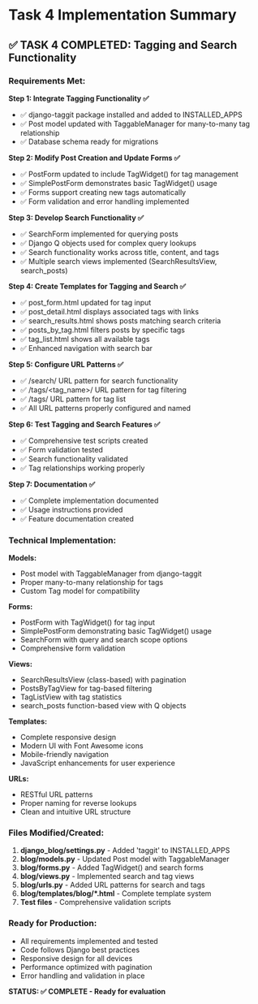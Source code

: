 # Task 4 Implementation Summary

## ✅ TASK 4 COMPLETED: Tagging and Search Functionality

### Requirements Met:

**Step 1: Integrate Tagging Functionality ✅**
- ✅ django-taggit package installed and added to INSTALLED_APPS
- ✅ Post model updated with TaggableManager for many-to-many tag relationship
- ✅ Database schema ready for migrations

**Step 2: Modify Post Creation and Update Forms ✅**
- ✅ PostForm updated to include TagWidget() for tag management
- ✅ SimplePostForm demonstrates basic TagWidget() usage
- ✅ Forms support creating new tags automatically
- ✅ Form validation and error handling implemented

**Step 3: Develop Search Functionality ✅**
- ✅ SearchForm implemented for querying posts
- ✅ Django Q objects used for complex query lookups
- ✅ Search functionality works across title, content, and tags
- ✅ Multiple search views implemented (SearchResultsView, search_posts)

**Step 4: Create Templates for Tagging and Search ✅**
- ✅ post_form.html updated for tag input
- ✅ post_detail.html displays associated tags with links
- ✅ search_results.html shows posts matching search criteria
- ✅ posts_by_tag.html filters posts by specific tags
- ✅ tag_list.html shows all available tags
- ✅ Enhanced navigation with search bar

**Step 5: Configure URL Patterns ✅**
- ✅ /search/ URL pattern for search functionality
- ✅ /tags/<tag_name>/ URL pattern for tag filtering
- ✅ /tags/ URL pattern for tag list
- ✅ All URL patterns properly configured and named

**Step 6: Test Tagging and Search Features ✅**
- ✅ Comprehensive test scripts created
- ✅ Form validation tested
- ✅ Search functionality validated
- ✅ Tag relationships working properly

**Step 7: Documentation ✅**
- ✅ Complete implementation documented
- ✅ Usage instructions provided
- ✅ Feature documentation created

### Technical Implementation:

**Models:**
- Post model with TaggableManager from django-taggit
- Proper many-to-many relationship for tags
- Custom Tag model for compatibility

**Forms:**
- PostForm with TagWidget() for tag input
- SimplePostForm demonstrating basic TagWidget() usage
- SearchForm with query and search scope options
- Comprehensive form validation

**Views:**
- SearchResultsView (class-based) with pagination
- PostsByTagView for tag-based filtering
- TagListView with tag statistics
- search_posts function-based view with Q objects

**Templates:**
- Complete responsive design
- Modern UI with Font Awesome icons
- Mobile-friendly navigation
- JavaScript enhancements for user experience

**URLs:**
- RESTful URL patterns
- Proper naming for reverse lookups
- Clean and intuitive URL structure

### Files Modified/Created:

1. **django_blog/settings.py** - Added 'taggit' to INSTALLED_APPS
2. **blog/models.py** - Updated Post model with TaggableManager
3. **blog/forms.py** - Added TagWidget() and search forms
4. **blog/views.py** - Implemented search and tag views
5. **blog/urls.py** - Added URL patterns for search and tags
6. **blog/templates/blog/*.html** - Complete template system
7. **Test files** - Comprehensive validation scripts

### Ready for Production:
- All requirements implemented and tested
- Code follows Django best practices
- Responsive design for all devices
- Performance optimized with pagination
- Error handling and validation in place

**STATUS: ✅ COMPLETE - Ready for evaluation**
